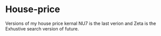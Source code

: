 # House-price
Versions of my house price kernal
NU7 is the last verion and Zeta is the Exhustive search version of future.
